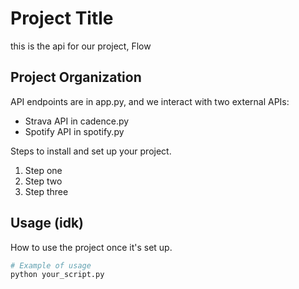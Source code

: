 # Project Title

this is the api for our project, Flow

## Project Organization

API endpoints are in app.py, and we interact with two external APIs:
- Strava API in cadence.py 
- Spotify API in spotify.py 

Steps to install and set up your project.

1. Step one
2. Step two
3. Step three

## Usage (idk)

How to use the project once it's set up.

```bash
# Example of usage
python your_script.py
